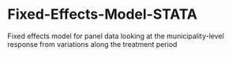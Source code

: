 # Fixed-Effects-Model-STATA
Fixed effects model for panel data looking at the municipality-level response from variations along the treatment period
